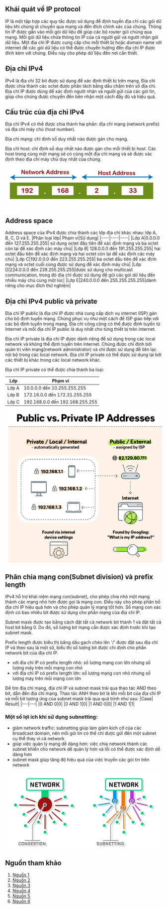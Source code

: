 ## Khái quát về IP protocol
IP là một tập hợp các quy tắc được sử dụng để định tuyến địa chỉ các gói dữ liệu khi chúng di chuyển qua mạng và đến đích chính xác của chúng. Thông tin IP được gắn vào mỗi gói dữ liệu để giúp các bộ router gửi chúng qua mạng. Mỗi gói dữ liệu chứa thông tin IP của cả người gửi và người nhận gói dữ liệu. Một địa chỉ IP được cung cấp cho mỗi thiết bị hoặc domain name với internet để các gói dữ liệu có thể được chuyển hướng đến địa chỉ IP được đính kèm với chúng. Điều này cho phép dữ liệu đến nơi cần thiết.
## Địa chỉ IPv4
IPv4 là địa chỉ 32 bit được sử dụng để xác định thiết bị trên mạng. Địa chỉ được chia thành các octet được phân tách bằng dấu chấm trên số địa chỉ. Địa chỉ IP được dùng để xác định người nhận và người gửi của các gói tin, giúp cho chúng được chuyển đến bên nhận một cách đầy đủ và hiệu quả.
## Cấu trúc của địa chỉ IPv4
Địa chỉ IPv4 có thể được chia thành hai phần: địa chỉ mạng (network prefix) và địa chỉ máy chủ (host number).

Địa chỉ mạng: chỉ định số duy nhất nào được gán cho mạng.

Địa chỉ host: chỉ định số duy nhất nào được gán cho mỗi thiết bị host. Các host trong cùng một mạng sẽ có cùng một địa chỉ mạng và sẽ được xác định theo địa chỉ máy chủ duy nhất của chúng.

![picstruct](./images/IPv4struct.png)

## Address space
Address space của IPv4 được chia thành các lớp địa chỉ khác nhau: lớp A, B, C, D và E.
|Phân loại lớp| Phạm vi|Sử dụng|
|----|----|----|
|Lớp A|0.0.0.0 đến 127.255.255.255| sử dụng octet đầu tiên để xác định mạng và ba octet còn lại để xác định các máy chủ|
|Lớp B| 128.0.0.0 đến 191.255.255.255| hai octet đầu tiên để xác định mạng và hai octet còn lại để xác định các máy chủ|
|Lớp C|192.0.0.0 đến 223.255.255.255| ba octet đầu tiên để xác định mạng và octet cuối cùng được sử dụng để xác định máy chủ|
|Lớp D|224.0.0.0 đến 239.255.255.255|được sử dụng cho multicast communication, trong đó địa chỉ được sử dụng để gửi các gói dữ liệu đến nhiều máy chủ cùng một lúc|
|Lớp E|240.0.0.0 đến 255.255.255.255|dành riêng cho mục đích thử nghiệm|

## Địa chỉ IPv4 public và private
Địa chỉ IP public là địa chỉ IP được nhà cung cấp dịch vụ internet (ISP) gán cho bộ định tuyến mạng. Chúng phục vụ như một cách để ISP giao tiếp với các bộ định tuyến trong mạng. Địa chỉ công cộng có thể được định tuyến từ Internet và mỗi địa chỉ IP public là duy nhất cho từng thiết bị trên internet.

Địa chỉ IP private là địa chỉ IP được dành riêng để sử dụng trong các local network và không thể định tuyến trên internet. Chúng được chỉ định bởi quản trị viên mạng(network administrator) và chỉ được sử dụng để liên lạc nội bộ trong các local network. Địa chỉ IP private có thể được sử dụng lại bởi các thiết bị khác trong các local network khác.

Địa chỉ IP private có thể được chia thành ba loại:

|Lớp|Phạm vi|
|----|---|
|Lớp A|10.0.0.0 đến 10.255.255.255|
|Lớp B|172.16.0.0 đến 172.31.255.255|
|Lớp C|192.168.0.0 đến 192.168.255.255|

![picpublic](images/publicvspriv.png)

## Phân chia mạng con(Subnet division) và prefix length 
IPv4 hỗ trợ khái niệm mạng con(subnet), cho phép chia nhỏ một mạng thành các mạng nhỏ hơn được gọi là mạng con. Điều này cho phép phân bổ địa chỉ IP hiệu quả hơn và cho phép quản lý mạng tốt hơn. Số mạng con xác định có bao nhiêu bit được sử dụng cho phần mạng của địa chỉ IP.

Subnet mask được tạo bằng cách đặt tất cả network bit thành 1 và đặt tất cả host bit bằng 0. Do đó, số lượng bit mạng cần được xác định trước khi tạo subnet mask.

Prefix length được biểu thị bằng dấu gạch chéo lên '/' được đặt sau địa chỉ IP và theo sau là một số, biểu thị số lượng bit được chỉ định cho phần network bit của địa chỉ IP.
+ với địa chỉ IP có prefix length nhỏ: số lượng mạng con lớn nhưng số lượng máy trên mỗi mạng con nhỏ
+ với địa chỉ IP có prefix length lớn: số lượng mạng con nhỏ nhưng số lượng máy trên mỗi mạng con lớn

Để tìm địa chỉ mạng, địa chỉ IP và subnet mask trải qua thao tác AND theo bit, dẫn đến địa chỉ mạng.
Thao tác ANH theo bit là khi mỗi bit của địa chỉ IP và mỗi bit tương ứng của subnet mask trải qua quá trình như sau:
|Case| Result|
|---|---|
|0 AND 0|0|
|0 AND 1|0|
|1 AND 0|0|
|1 AND 1|1|

### Một số lợi ích khi sử dụng subnetting:
- giảm network traffic: subnetting giúp làm giảm kích cỡ của các broadcast domain, nên mỗi gói tin có thể chỉ được gửi đến một subnet cụ thể thay vì cả network
- giúp việc quản lý mạng dễ dàng hơn: việc chia network thành các subnet khiến cho network dễ quản lý hơn và lỗi có thể được xác định dễ dàng hơn
- subnet mask giúp tăng độ hiệu quả của việc truyền các gói tin trên network 

![pic 1](images/subnetmask.png)

## Nguồn tham khảo
1. [Nguồn 1](https://www.avast.com/c-ip-address-public-vs-private)
2. [Nguồn 2](https://www.cloudns.net/blog/what-is-ipv4-everything-you-need-to-know/)
3. [Nguồn 3](https://www.javatpoint.com/ip-address-format-and-table)
4. [Nguồn 4](https://community.fs.com/blog/know-ip-address-and-subnet-mask.html)
5. [Nguồn 5](https://avinetworks.com/glossary/subnet-mask/)
6. [Nguồn 6](https://www.accessagility.com/blog/benefits-of-subnetting#:~:text=Subnetting%20is%20the%20practice%20of,control%2C%20and%20improving%20network%20security.)
